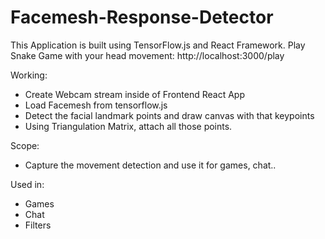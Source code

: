 # Facemesh-Response-Detector
 This Application is built using TensorFlow.js and React Framework.
 Play Snake Game with your head movement: http://localhost:3000/play
 
 Working:
 
 - Create Webcam stream inside of Frontend React App
 - Load Facemesh from tensorflow.js 
 - Detect the facial landmark points and draw canvas with that keypoints
 - Using Triangulation Matrix, attach all those points.
 
 Scope:
 
 - Capture the movement detection and use it for games, chat..
 
 Used in:
 
 - Games
 - Chat
 - Filters
